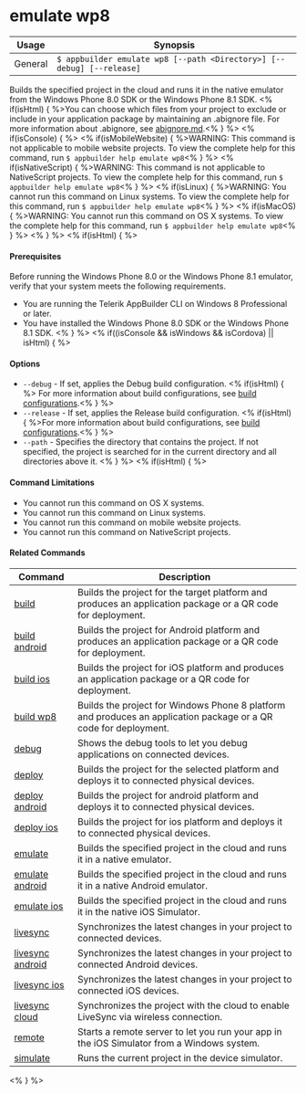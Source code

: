 emulate wp8
==========

Usage | Synopsis
------|-------
General | `$ appbuilder emulate wp8 [--path <Directory>] [--debug] [--release]`

Builds the specified project in the cloud and runs it in the native emulator from the Windows Phone 8.0 SDK or the Windows Phone 8.1 SDK. <% if(isHtml) { %>You can choose which files from your project to exclude or include in your application package by maintaining an .abignore file. For more information about .abignore, see [abignore.md](https://github.com/Icenium/icenium-cli/blob/release/ABIGNORE.md).<% } %>
<% if(isConsole) { %>
<% if(isMobileWebsite) { %>WARNING: This command is not applicable to mobile website projects. To view the complete help for this command, run `$ appbuilder help emulate wp8`<% } %>
<% if(isNativeScript) { %>WARNING: This command is not applicable to NativeScript projects. To view the complete help for this command, run `$ appbuilder help emulate wp8`<% } %>
<% if(isLinux) { %>WARNING: You cannot run this command on Linux systems. To view the complete help for this command, run `$ appbuilder help emulate wp8`<% } %>
<% if(isMacOS) { %>WARNING: You cannot run this command on OS X systems. To view the complete help for this command, run `$ appbuilder help emulate wp8`<% } %>
<% } %> 
<% if(isHtml) { %>
#### Prerequisites
Before running the Windows Phone 8.0 or the Windows Phone 8.1 emulator, verify that your system meets the following requirements.
* You are running the Telerik AppBuilder CLI on Windows 8 Professional or later.
* You have installed the Windows Phone 8.0 SDK or the Windows Phone 8.1 SDK.
<% } %> 
<% if((isConsole && isWindows && isCordova) || isHtml) { %>
#### Options
* `--debug` - If set, applies the Debug build configuration. <% if(isHtml) { %> For more information about build configurations, see [build configurations](http://docs.telerik.com/platform/appbuilder/build-configurations/overview).<% } %>
* `--release` - If set, applies the Release build configuration. <% if(isHtml) { %>For more information about build configurations, see [build configurations](http://docs.telerik.com/platform/appbuilder/build-configurations/overview).<% } %>
* `--path` - Specifies the directory that contains the project. If not specified, the project is searched for in the current directory and all directories above it.
<% } %> 
<% if(isHtml) { %> 
#### Command Limitations

* You cannot run this command on OS X systems.
* You cannot run this command on Linux systems.
* You cannot run this command on mobile website projects.
* You cannot run this command on NativeScript projects.

#### Related Commands

Command | Description
----------|----------
[build](build.html) | Builds the project for the target platform and produces an application package or a QR code for deployment.
[build android](build-android.html) | Builds the project for Android platform and produces an application package or a QR code for deployment.
[build ios](build-ios.html) | Builds the project for iOS platform and produces an application package or a QR code for deployment.
[build wp8](build-wp8.html) | Builds the project for Windows Phone 8 platform and produces an application package or a QR code for deployment.
[debug](debug.html) | Shows the debug tools to let you debug applications on connected devices.
[deploy](deploy.html) | Builds the project for the selected platform and deploys it to connected physical devices.
[deploy android](deploy-android.html) | Builds the project for android platform and deploys it to connected physical devices.
[deploy ios](deploy-ios.html) | Builds the project for ios platform and deploys it to connected physical devices.
[emulate](emulate.html) | Builds the specified project in the cloud and runs it in a native emulator.
[emulate android](emulate-android.html) | Builds the specified project in the cloud and runs it in a native Android emulator.
[emulate ios](emulate-ios.html) | Builds the specified project in the cloud and runs it in the native iOS Simulator.
[livesync](livesync.html) | Synchronizes the latest changes in your project to connected devices.
[livesync android](livesync-android.html) | Synchronizes the latest changes in your project to connected Android devices.
[livesync ios](livesync-ios.html) | Synchronizes the latest changes in your project to connected iOS devices.
[livesync cloud](livesync-cloud.html) | Synchronizes the project with the cloud to enable LiveSync via wireless connection.
[remote](remote.html) | Starts a remote server to let you run your app in the iOS Simulator from a Windows system.
[simulate](simulate.html) | Runs the current project in the device simulator.
<% } %>